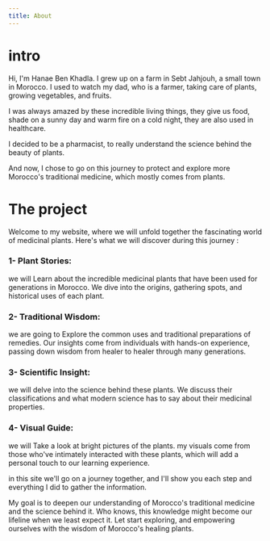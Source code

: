 ```yaml
---
title: About
---
```


# intro

Hi, I'm Hanae Ben Khadla. I grew up on a farm in Sebt Jahjouh, a small town in Morocco.
I used to watch my dad, who is a farmer, taking care of plants, growing vegetables, and fruits.

I was always amazed by these incredible living things, they give us food, shade on a sunny day and warm fire on a cold night, they are also used in healthcare.

I decided to be a pharmacist, to really understand the science behind the beauty of plants.

And now, I chose to go on this journey to protect and explore more Morocco's traditional medicine, which mostly comes from plants.

# The project

Welcome to my website, where we will unfold together the fascinating world of medicinal plants. Here's what we will discover during this journey :

### 1- Plant Stories:
we will Learn about the incredible medicinal plants that have been used for generations in Morocco. We dive into the origins, gathering spots, and historical uses of each plant.

### 2- Traditional Wisdom:
we are going to Explore the common uses and traditional preparations of remedies. Our insights come from individuals with hands-on experience, passing down wisdom from healer to healer through many generations.

### 3- Scientific Insight: 
we will delve into the science behind these plants. We discuss their classifications and what modern science has to say about their medicinal properties.

### 4- Visual Guide:
we will Take a look at bright pictures of the plants. my visuals come from those who've intimately interacted with these plants, which will add a personal touch to our learning experience.

in this site we'll go on a journey together, and I'll show you each step and everything I did to gather the information.

My goal is to deepen our understanding of Morocco's traditional medicine and the science behind it. Who knows, this knowledge might become our lifeline when we least expect it.
Let start exploring, and empowering ourselves with the wisdom of Morocco's healing plants.
